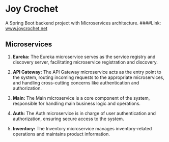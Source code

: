 # Joy Crochet
A Spring Boot backend project with Microservices architecture.
####Link: www.joycrochet.net

## Microservices
1. **Eureka:** The Eureka microservice serves as the service registry and discovery server, facilitating microservice registration and discovery.

2. **API Gateway:** The API Gateway microservice acts as the entry point to the system, routing incoming requests to the appropriate microservices, and handling cross-cutting concerns like authentication and authorization.

3. **Main:** The Main microservice is a core component of the system, responsible for handling main business logic and operations.

4. **Auth:** The Auth microservice is in charge of user authentication and authorization, ensuring secure access to the system.

5. **Inventory:** The Inventory microservice manages inventory-related operations and maintains product information.